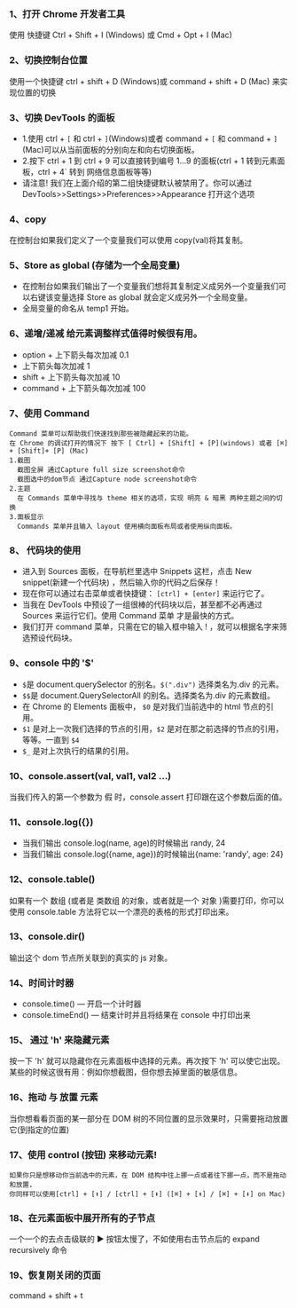 ### 1、打开 Chrome 开发者工具

使用 快捷键 Ctrl + Shift + I (Windows) 或 Cmd + Opt + I (Mac)

### 2、切换控制台位置

使用一个快捷键 ctrl + shift + D (Windows)或 command + shift + D (Mac) 来实现位置的切换

### 3、切换 DevTools 的面板

- 1.使用 ctrl + `[` 和 ctrl + `]`(Windows)或者 command + `[` 和 command + `]` (Mac)可以从当前面板的分别向左和向右切换面板。
- 2.按下 ctrl + 1 到 ctrl + 9 可以直接转到编号 1...9 的面板(ctrl + 1 转到元素面板，ctrl + 4` 转到 网络信息面板等等)
- 请注意! 我们在上面介绍的第二组快捷键默认被禁用了。你可以通过 DevTools>>Settings>>Preferences>>Appearance 打开这个选项

### 4、copy

在控制台如果我们定义了一个变量我们可以使用 copy(val)将其复制。

### 5、Store as global (存储为一个全局变量)

- 在控制台如果我们输出了一个变量我们想将其复制定义成另外一个变量我们可以右键该变量选择 Store as global 就会定义成另外一个全局变量。
- 全局变量的命名从 temp1 开始。

### 6、递增/递减 给元素调整样式值得时候很有用。

- option + 上下箭头每次加减 0.1
- 上下箭头每次加减 1
- shift + 上下箭头每次加减 10
- command + 上下箭头每次加减 100

### 7、使用 Command

    Command 菜单可以帮助我们快速找到那些被隐藏起来的功能。
    在 Chrome 的调试打开的情况下 按下 [ Ctrl] + [Shift] + [P](windows) 或者 [⌘] + [Shift]+ [P] (Mac)
    1.截图
      截图全屏 通过Capture full size screenshot命令
      截图选中的dom节点 通过Capture node screenshot命令
    2.主题
      在 Commands 菜单中寻找与 theme 相关的选项，实现 明亮 & 暗黑 两种主题之间的切换
    3.面板显示
      Commands 菜单并且输入 layout 使用横向面板布局或者使用纵向面板。

### 8、 代码块的使用

- 进入到 Sources 面板，在导航栏里选中 Snippets 这栏，点击 New snippet(新建一个代码块) ，然后输入你的代码之后保存！
- 现在你可以通过右击菜单或者快捷键： `[ctrl] + [enter]` 来运行它了。
- 当我在 DevTools 中预设了一组很棒的代码块以后，甚至都不必再通过 Sources 来运行它们。使用 Command 菜单 才是最快的方式。
- 我们打开 command 菜单，只需在它的输入框中输入 ! ，就可以根据名字来筛选预设代码块。

### 9、console 中的 '\$'

- `$`是 document.querySelector 的别名。`$(".div")` 选择类名为.div 的元素。
- `$$`是 document.QuerySelectorAll 的别名。选择类名为.div 的元素数组。
- 在 Chrome 的 Elements 面板中， `$0` 是对我们当前选中的 html 节点的引用。
- `$1` 是对上一次我们选择的节点的引用，`$2` 是对在那之前选择的节点的引用，等等。一直到 `$4`
- `$_` 是对上次执行的结果的引用。

### 10、console.assert(val, val1, val2 ...)

当我们传入的第一个参数为 假 时，console.assert 打印跟在这个参数后面的值。

### 11、console.log({})

- 当我们输出 console.log(name, age)的时候输出 randy, 24
- 当我们输出 console.log({name, age})的时候输出{name: 'randy', age: 24}

### 12、console.table()

如果有一个 数组 (或者是 类数组 的对象，或者就是一个 对象 )需要打印，你可以使用 console.table 方法将它以一个漂亮的表格的形式打印出来。

### 13、console.dir()

输出这个 dom 节点所关联到的真实的 js 对象。

### 14、时间计时器

- console.time() — 开启一个计时器
- console.timeEnd() — 结束计时并且将结果在 console 中打印出来

### 15、 通过 'h' 来隐藏元素

按一下 'h' 就可以隐藏你在元素面板中选择的元素。再次按下 'h' 可以使它出现。某些的时候这很有用：例如你想截图，但你想去掉里面的敏感信息。

### 16、拖动 与 放置 元素

当你想看看页面的某一部分在 DOM 树的不同位置的显示效果时，只需要拖动放置它(到指定的位置)

### 17、使用 control (按钮) 来移动元素!

    如果你只是想移动你当前选中的元素，在 DOM 结构中往上挪一点或者往下挪一点，而不是拖动和放置，
    你同样可以使用[ctrl] + [⬆] / [ctrl] + [⬇] ([⌘] + [⬆] / [⌘] + [⬇] on Mac)

### 18、在元素面板中展开所有的子节点

一个一个的去点击级联的 ▶ 按钮太慢了，不如使用右击节点后的 expand recursively 命令

### 19、恢复刚关闭的页面

command + shift + t
